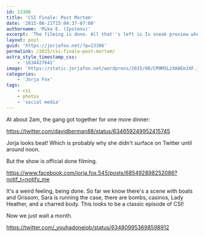 ```yaml
---
id: 13386
title: 'CSI Finale: Post Mortem'
date: '2015-08-21T15:04:37-07:00'
authorname: 'Mika E. (Ipstenu)'
excerpt: 'The filming is done. All that''s left is Is sneak preview whenever that happens, and the real airing of the finale.'
layout: post
guid: 'https://jorjafox.net/?p=13386'
permalink: /2015/csi-finale-post-mortem/
astra_style_timestamp_css:
    - '1634427642'
image: 'https://static.jorjafox.net/wordpress/2015/08/CM9MSLzXAAEmJXF.jpg'
categories:
    - 'Jorja Fox'
tags:
    - csi
    - photos
    - 'social media'
---
```


At about 2am, the gang got together for one more dinner:

https://twitter.com/davidberman88/status/634659249952415745

Jorja looks beat! Which is probably why she didn't surface on Twitter until around noon.

But the show is official done filming.

https://www.facebook.com/jorja.fox.545/posts/685492898252086?notif_t=notify_me

It's a weird feeling, being done. So far we know there's a scene with boats and Grissom, Sara is running the case, there are bombs, casinos, Lady Heather, and a charred body. This looks to be a classic episode of CSI!

Now we just wait a month.

https://twitter.com/_youhadonejob/status/634809953698598912
